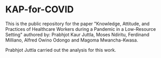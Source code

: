 # KAP-for-COVID
This is the public repository for the paper "Knowledge, Attitude, and Practices of Healthcare Workers during a Pandemic in a Low-Resource Setting" 
authored by: Prabhjot Kaur Juttla, Moses Ndiritu, Ferdinand Milliano, Alfred Owino Odongo and Magoma Mwancha-Kwasa. 

Prabhjot Juttla carried out the analysis for this work. 
